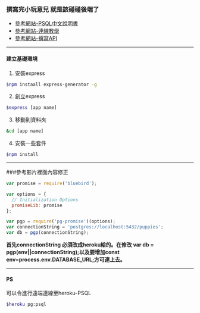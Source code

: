 ### 撰寫完小玩意兒 就是該碰碰後端了


+ [參考網站-PSQL中文說明書](https://docs.postgresql.tw/i.-xin-shou-jiao-xue/2.-sql-cha-xun-yu-yan/2.4.-zi-liao-lie-shi-zi-liao-biao-de-zu-cheng-dan-wei)
+ [參考網站-連線教學](https://www.youtube.com/watch?v=joocM70ETMo&t=935s)
+ [參考網站-撰寫API](http://mherman.org/blog/2016/03/13/designing-a-restful-api-with-node-and-postgres/#.WtVbNIhuZPZ)

-----
#### 建立基礎環境

1. 安裝express
```sh
$npm instaall express-generator -g 
```
2. 創立express
```sh
$express [app name]
```
3. 移動到資料夾
```sh
&cd [app name]
```
4. 安裝一些套件
```sh
$npm install
```
-----
###參考影片裡面內容修正

```js
var promise = require('bluebird');

var options = {
  // Initialization Options
  promiseLib: promise
};

var pgp = require('pg-promise')(options);
var connectionString = 'postgres://localhost:5432/puppies';
var db = pgp(connectionString);
```

**首先connectionString 必須改成heroku給的。在修改 var db = pgp(env||connectionString);以及要增加const env=process.env.DATABASE_URL;方可連上去。**

----
#### PS
可以令進行遠端連線至heroku-PSQL
```sh
$heroku pg:psql
```